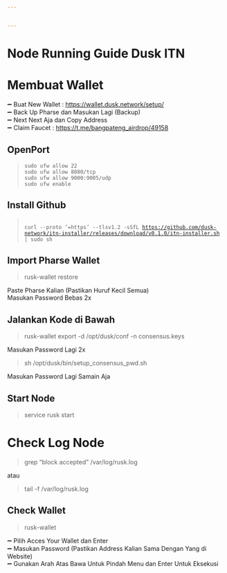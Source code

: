 ```yaml
---


---
```


<h1 id="node-running-guide-dusk-itn">Node Running Guide Dusk ITN</h1>
<h1 id="membuat-wallet">Membuat Wallet</h1>
<p>➖ Buat New Wallet : <a href="https://wallet.dusk.network/setup/">https://wallet.dusk.network/setup/</a><br>
➖ Back Up Pharse dan Masukan Lagi (Backup)<br>
➖ Next Next Aja dan Copy Address<br>
➖ Claim Faucet : <a href="https://t.me/bangpateng_airdrop/49158">https://t.me/bangpateng_airdrop/49158</a></p>
<h2 id="openport">OpenPort</h2>
<blockquote>
<pre><code>sudo ufw allow 22 
sudo ufw allow 8080/tcp 
sudo ufw allow 9000:9005/udp
sudo ufw enable
</code></pre>
</blockquote>
<h2 id="install-github">Install Github</h2>
<blockquote>
<pre><code>
curl --proto ‘=https’ --tlsv1.2 -sSfL <a href="https://github.com/dusk-network/itn-installer/releases/download/v0.1.0/itn-installer.sh">https://github.com/dusk-network/itn-installer/releases/download/v0.1.0/itn-installer.sh</a> | sudo sh
</code></pre>
</blockquote>
<h2 id="import-pharse-wallet">Import Pharse Wallet</h2>
<blockquote>
<p>rusk-wallet restore</p>
</blockquote>
<p>Paste Pharse Kalian (Pastikan Huruf Kecil Semua)<br>
Masukan Password Bebas 2x</p>
<h2 id="jalankan-kode-di-bawah">Jalankan Kode di Bawah</h2>
<blockquote>
<p>rusk-wallet export -d /opt/dusk/conf -n consensus.keys</p>
</blockquote>
<p>Masukan Password Lagi 2x</p>
<blockquote>
<p>sh /opt/dusk/bin/setup_consensus_pwd.sh</p>
</blockquote>
<p>Masukan Password Lagi Samain Aja</p>
<h2 id="start-node">Start Node</h2>
<blockquote>
<p>service rusk start</p>
</blockquote>
<h1 id="check-log-node">Check Log Node</h1>
<blockquote>
<p>grep “block accepted” /var/log/rusk.log</p>
</blockquote>
<p>atau</p>
<blockquote>
<p>tail -f /var/log/rusk.log</p>
</blockquote>
<h2 id="check-wallet">Check Wallet</h2>
<blockquote>
<p>rusk-wallet</p>
</blockquote>
<p>➖ Pilih Acces Your Wallet dan Enter<br>
➖ Masukan Password (Pastikan Address Kalian Sama Dengan Yang di Website)<br>
➖ Gunakan Arah Atas Bawa Untuk Pindah Menu dan Enter Untuk Eksekusi</p>
